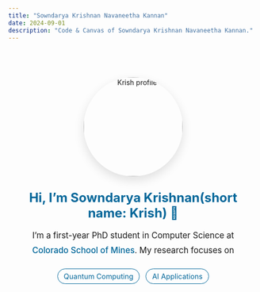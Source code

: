 ```yaml
---
title: "Sowndarya Krishnan Navaneetha Kannan"
date: 2024-09-01
description: "Code & Canvas of Sowndarya Krishnan Navaneetha Kannan."
---
```


<style>
  .home-wrap {
    max-width: 760px;
    margin: 72px auto;
    padding: 0 20px;
    text-align: center;
    color: var(--text-color, inherit);
  }

  .home-img  {
    width: 200px;
    max-width: 55%;
    display: block;
    margin: 0 auto 28px auto;
    border-radius: 50%;
    box-shadow: 0 8px 20px rgba(0,0,0,.12);
  }

  .home-title{
    font-size: 1.6rem;
    line-height: 1.2;
    margin: 0;
    color: var(--primary, #006699);
  }

  .home-sub  {
    font-size: 1.05rem;
    line-height: 1.8;
    margin: 14px 0 0 0;
  }

  .pillbar   {
    margin: 22px auto 0;
    display: flex;
    gap: 12px;
    justify-content: center;
    flex-wrap: wrap;
  }

  .pill      {
    font-size: .9rem;
    padding: 6px 12px;
    border-radius: 999px;
    border: 1px solid var(--primary, #006699);
    color: var(--primary, #006699);
    background: transparent;
  }

  .link      {
    color: var(--primary, #006699);
    text-decoration: none;
    font-weight: 500;
  }

  .link:hover{
    text-decoration: underline;
  }

  .home-recent {
    max-width: 760px;
    margin: 48px auto 0;
    padding: 0 20px;
    text-align: left;
  }

  .home-recent h2 {
    margin: 0 0 12px 0;
    font-size: 1.4rem;
    color: var(--primary, #006699);
  }
</style>

<div class="home-wrap">
  <!-- use your existing image to keep assets simple -->
  <img src="/images/prof/dp.png" alt="Krish profile" class="home-img">

  <h1 class="home-title">Hi, I’m Sowndarya Krishnan(short name: Krish) 👋</h1>
  <p class="home-sub">
    I’m a first-year PhD student in Computer Science at
    <a href="https://www.mines.edu/" target="_blank" rel="noopener" class="link">Colorado School of Mines</a>.
    My research focuses on
    <!-- <strong>AI applications</strong> and <strong>quantum computing</strong>. -->
  </p>

  <div class="pillbar">
    <span class="pill">Quantum Computing</span>
    <span class="pill">AI Applications</span>

  </div>

</div>
